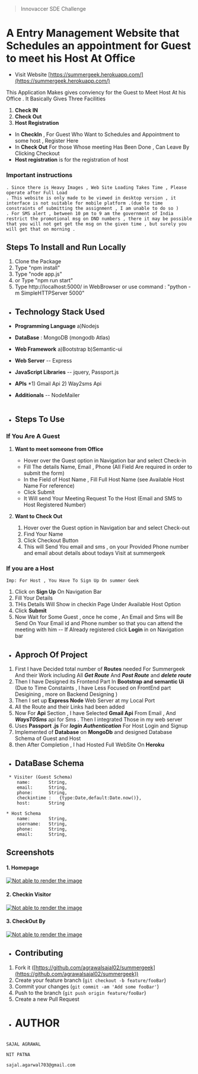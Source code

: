 
## 

> Innovaccer SDE Challenge

# A Entry Management Website that Schedules an appointment for Guest to meet his Host At Office 

  

* Visit Website  [https://summergeek.herokuapp.com/](https://summergeek.herokuapp.com/) 

This Application Makes gives conviency for the Guest to Meet Host At his Office .
It Basically Gives Three Facilities 
1) **Check IN**
2) **Check Out**
3) **Host Registration**

*  In **CheckIn** , For Guest Who Want to Schedules and Appointment to some host , Register Here
* In **Check Out**  For those Whose meeting Has Been Done , Can Leave By Clicking Checkout
*  **Host registration** is for the registration of host
    

### Important instructions 

```
. Since there is Heavy Images , Web Site Loading Takes Time , Please operate after Full Load
. This website is only made to be viewed in desktop version , it interface is not suitable for mobile platform .(due to time constraints of submitting the assignment , I am unable to do so )
. For SMS alert , between 10 pm to 9 am the government of India restrict the promotional msg on DND numbers , there it may be possible that you will not get get the msg on the given time , but surely you will get that on morning .
```

  

## Steps To Install and Run Locally

1) Clone the Package
2) Type "npm install"
3) Type "node app.js"
4) or Type "npm run start"
5) Type http://localhost:5000/ in WebBrowser or use command : "python -m SimpleHTTPServer 5000"



* ## Technology Stack Used
* **Programming Language**
   a)Nodejs

* **DataBase** : MongoDB  (mongodb Atlas)
* **Web Framework**
  a)Bootstrap 
  b)Semantic-ui

* **Web Server** -- Express
* **JavaScript Libraries** -- jquery, Passport.js
* **APIs** 
*1) Gmail Api 2)   Way2sms Api

* **Additionals** -- NodeMailer
```
```
* ## Steps To Use 

### If You Are A Guest 
   
 1) **Want to meet someone from Office** 
	* Hover over the Guest option in Navigation bar and select Check-in
   	* Fill The details Name, Email , Phone (All Field Are required in order to submit the form)
   	* In the Field of Host Name , Fill Full Host Name (see Available Host Name For reference)
   	* Click Submit
    * It Will send Your Meeting Request To the Host (Email and SMS to Host Registered Number)
    
   2) **Want to Check Out**
       1) Hover over the Guest option in Navigation bar and select Check-out
       2) Find Your Name
       3) Click Checkout Button
       4) This will Send You email and sms , on your Provided Phone number and email about details about todays Visit at summergeek

###  If you are a Host
```
Imp: For Host , You Have To Sign Up On summer Geek
 ```
 1) Click on **Sign Up** On Navigation Bar
 2) Fill Your Details
 3) THis Details Will Show in checkin Page Under Available Host Option
 4) Click **Submit**
 5) Now Wait for Some Guest , once he come , An Email and Sms will Be Send On Your Email id and Phone number so that you can attend the meeting with him
 -- If Already registered click **Login** in on Navigation bar


 * ## Approch Of Project
1) First I have Decided total number of **Routes** needed For Summergeek And their Work including All ***Get Route*** And ***Post Route*** and ***delete route***
2) Then I have Designed its Frontend Part In **Bootstrap and semantic Ui** (Due to Time Constaints , I have Less Focused on FrontEnd part Desigining , more on Backend Designing )
3) Then I set up **Express Node** Web Server at my Local Port
4) All the Route and their Links had been added
5) Now For **Api** Section , I have Selected **Gmail Api**  From Email , And ***WaysT0Sms*** api for Sms . Then I integrated Those in my web server
6) Uses **Passport .js** For ***login Authentication*** For Host Login and Signup
7) Implemented of **Database** on **MongoDb** and designed Database Schema of Guest and Host 
8) then After Completion , I had Hosted Full WebSite On **Heroku**
  
 * ## DataBase Schema
```
 * Visiter (Guest Schema)
	name:		String,
	email:		String,
	phone:		String,
	checkintime : 	{type:Date,default:Date.now()},	
	host:		String

* Host Schema
	name:		String,
	username:	String,
	phone:		String,
	email:		String,
```

## Screenshots

#### 1. Homepage


[![Not able to render the image](https://raw.githubusercontent.com/agrawalsajal02/summergeek/master/public/screenshots/front.png)](https://raw.githubusercontent.com/agrawalsajal02/summergeek/master/public/screenshots/front.png)

  

#### 2. Checkin Visitor

[![Not able to render the image](https://raw.githubusercontent.com/agrawalsajal02/summergeek/master/public/screenshots/guest.png)](https://raw.githubusercontent.com/agrawalsajal02/summergeek/master/public/screenshots/guest.png)

  

#### 3. CheckOut By

[![Not able to render the image](https://raw.githubusercontent.com/agrawalsajal02/summergeek/master/public/screenshots/checkout.png)](https://raw.githubusercontent.com/agrawalsajal02/summergeek/master/public/screenshots/checkout.png)

 


* ## Contributing

1.  Fork it ([https://github.com/agrawalsajal02/summergeek](https://github.com/agrawalsajal02/summergeek))
2.  Create your feature branch (`git checkout -b feature/fooBar`)
3.  Commit your changes (`git commit -am 'Add some fooBar'`)
4.  Push to the branch (`git push origin feature/fooBar`)
5.  Create a new Pull Request
   
  

* # AUTHOR

```

SAJAL AGRAWAL

NIT PATNA

sajal.agarwal703@gmail.com
```
